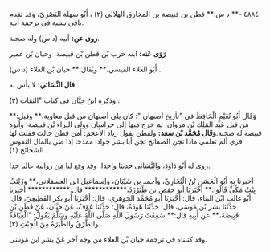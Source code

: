 ٤٨٨٤ -** د س:** قطن بن قبيصة بن المخارق الهلالي (٢) ، أَبُو سهلة البَصْرِيّ، وقد تقدم باقي نسبه في ترجمة أبيه.

**روى عن:** أبيه (د س) وله صحبة.

**رَوَى عَنه:** ابنه حرب بْن قطن بْن قبيصة، وحيان بْن عمير

أَبُو العلاء القيسي،** ويُقال:** حيان بْن العلاء (د س) .

**قال النَّسَائي:** لا بأس به.

وذكره ابنُ حِبَّان في كتاب "الثقات (٣) .

وَقَال أَبُو نُعَيْمٍ الْحَافِظُ في "تأريخ أصبهان ": كان يلي أصبهان من قبل معاوية،** وقيل:** من قبل عَبد المَلِك بْن مروان، ثم خرج منها إلى خراسان وولى البراء بْن قبيصة، وأبوه قبيصة له صحبة.**وَقَال مُحَمَّد بْن سعد:** ولقطن يقول زياد الأعجم: أمن قطن جالت فقلت لها فري ألم تعلمي ماذا تجن الصفائح تجن أبا بشر جوادا ممدحا إذا ضن بالمال النفوس الشحائح (١) .

روى له أَبُو دَاوُدَ، والنَّسَائي حديثا واحدا، وقد وقع لنا من روايته عاليا جدا.

أخبرنا بِهِ أَبُو الْحَسَنِ بْنُ الْبُخَارِيِّ، وأحمد بن شَيْبَانَ، وإسماعيل ابن العسقلاني،** وزَيْنَبُ بِنْتُ مَكِّيٍّ قَالُوا:** أَخْبَرَنَا أبو حفص بن طَبَرْزَذَ،************ قال:************ أخبرنا أَبُو غالب ابْن البناء، قال: أَخْبَرَنَا أبو مُحَمَّد الجوهري، قال: أَخْبَرَنَا أبو بكر القَطِيعِيّ، قال: حَدَّثَنَا بشر بْن مُوسَى، قال: حَدَّثَنَا هُوذَةُ، قال: حَدَّثَنَا عَوْفٌ، عَنْ حَيَّانَ، عَنْ قَطَنِ بْنِ قَبِيصَةَ،** عَن أَبِيهِ قال:** سَمِعْتُ رَسُولَ اللَّهِ صَلَّى اللَّهُ عَلَيْهِ وسَلَّمَ يَقُولُ: "الْعِيَافَةُ والطَّرْقُ والطِّيَرَةُ مِنَ الْجِبْتِ (٢) .

وقد كتبناه في ترجمة حيان بْن العلاء من وجه آخر عَنْ بشر ابن مُوسَى.